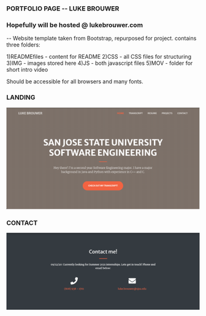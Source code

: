### PORTFOLIO PAGE -- LUKE BROUWER

### Hopefully will be hosted @ lukebrouwer.com


-- 
Website template taken from Bootstrap, repurposed for project. contains three folders:

1)READMEfiles - content for README
2)CSS - all CSS files for structuring
3)IMG - images stored here
4)JS - both javascript files
5)MOV - folder for short intro video

Should be accessible for all browsers and many fonts. 


[//]: # "Comment"
### LANDING
![Landing page website](READMEfiles/Landing.png)

### CONTACT
![Contact page website](READMEfiles/Contact.png)


